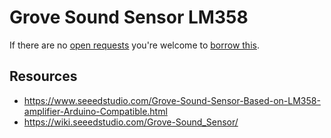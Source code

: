 # Grove Sound Sensor LM358
If there are no [open requests](../../../../issues?q=is%3Aissue+is%3Aopen+%22Grove+Sound+Sensor%22+in%3Atitle) you're welcome to [borrow this](../../../../issues/new?title=Borrow+request+for+Grove+Sound+Sensor&body=1+piece+of+%5Bthis%5D%28..%2Fblob%2Fmain%2F.%2FHardware%2FSensors%2FGrove_Sound_Sensor.md%29+for+~2+weeks.).

## Resources
- https://www.seeedstudio.com/Grove-Sound-Sensor-Based-on-LM358-amplifier-Arduino-Compatible.html
- https://wiki.seeedstudio.com/Grove-Sound_Sensor/
